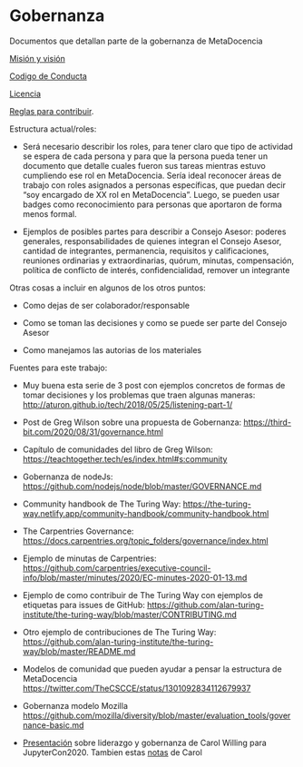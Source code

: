# Gobernanza

Documentos que detallan parte de la gobernanza de MetaDocencia

[Misión y visión](https://github.com/MetaDocencia/docs/blob/master/MISION_VISION.md)

[Codigo de Conducta](https://github.com/MetaDocencia/docs/blob/master/C%C3%93DIGO-DE-CONDUCTA.md)

[Licencia](https://github.com/MetaDocencia/docs/blob/master/LICENCIA.md)

[Reglas para contribuir](https://github.com/MetaDocencia/docs/blob/master/CONTRIBUIR.md).

Estructura actual/roles: 

* Será necesario describir los roles, para tener claro que tipo de actividad se espera de cada persona y para que la persona pueda tener un documento que detalle cuales fueron sus tareas mientras estuvo cumpliendo ese rol en MetaDocencia.  Sería ideal reconocer áreas de trabajo con roles asignados a personas específicas, que puedan decir “soy encargado de XX rol en MetaDocencia”. Luego, se pueden usar badges como reconocimiento para personas que aportaron de forma menos formal.

* Ejemplos de posibles partes para describir a Consejo Asesor: poderes generales, responsabilidades de quienes integran el Consejo Asesor, cantidad de integrantes, permanencia, requisitos y calificaciones, reuniones ordinarias y extraordinarias, quórum, minutas, compensación, política de conflicto de interés, confidencialidad, remover un integrante

Otras cosas a incluir en algunos de los otros puntos: 
   * Como dejas de ser colaborador/responsable

   * Como se toman las decisiones y como se puede ser parte del Consejo Asesor

   * Como manejamos las autorias de los materiales

Fuentes para este trabajo:

* Muy buena esta serie de 3 post con ejemplos concretos de formas de tomar decisiones y los problemas que traen algunas maneras: http://aturon.github.io/tech/2018/05/25/listening-part-1/

* Post de Greg Wilson sobre una propuesta de Gobernanza: https://third-bit.com/2020/08/31/governance.html

* Capítulo de comunidades del libro de Greg Wilson: https://teachtogether.tech/es/index.html#s:community

* Gobernanza de nodeJs: https://github.com/nodejs/node/blob/master/GOVERNANCE.md

* Community handbook de The Turing Way: https://the-turing-way.netlify.app/community-handbook/community-handbook.html

* The Carpentries Governance: https://docs.carpentries.org/topic_folders/governance/index.html

* Ejemplo de minutas de Carpentries: https://github.com/carpentries/executive-council-info/blob/master/minutes/2020/EC-minutes-2020-01-13.md

* Ejemplo de como contribuir de The Turing Way con ejemplos de etiquetas para issues de GitHub: https://github.com/alan-turing-institute/the-turing-way/blob/master/CONTRIBUTING.md

* Otro ejemplo de contribuciones de The Turing Way: https://github.com/alan-turing-institute/the-turing-way/blob/master/README.md

* Modelos de comunidad que pueden ayudar a pensar la estructura de MetaDocencia https://twitter.com/TheCSCCE/status/1301092834112679937

* Gobernanza modelo Mozilla https://github.com/mozilla/diversity/blob/master/evaluation_tools/governance-basic.md

* [Presentación](https://www.youtube.com/watch?v=HQjRnWVmL28) sobre liderazgo y gobernanza de Carol Willing para JupyterCon2020. Tambien estas [notas](https://github.com/jupytercon/2020-willingc/tree/master/notebooks) de Carol







